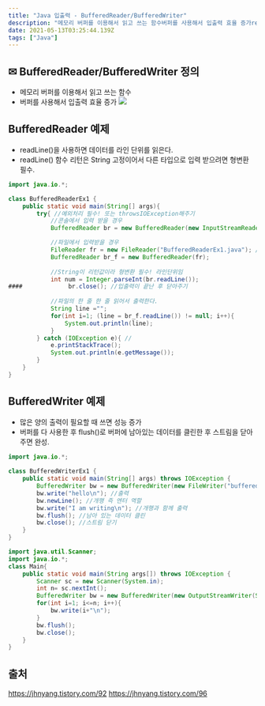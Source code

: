 ```yaml
---
title: "Java 입출력 - BufferedReader/BufferedWriter"
description: "메모리 버퍼를 이용해서 읽고 쓰는 함수버퍼를 사용해서 입출력 효율 증가readLine()을 사용하면 데이터를 라인 단위를 읽은다.readLine() 함수 리턴은 String 고정이어서 다른 타입으로 입력 받으려면 형변환 필수.많은 양의 출력이 필요할 때 쓰면 성능 증가"
date: 2021-05-13T03:25:44.139Z
tags: ["Java"]
---
```

## ✉    BufferedReader/BufferedWriter 정의
- 메모리 버퍼를 이용해서 읽고 쓰는 함수
- 버퍼를 사용해서 입출력 효율 증가
![](/images/73607ffb-2ed9-42c0-ab1b-cbeb6677fbb5-image.png)

## BufferedReader 예제
- readLine()을 사용하면 데이터를 라인 단위를 읽은다.
- readLine() 함수 리턴은 String 고정이어서 다른 타입으로 입력 받으려면 형변환 필수.

```java
import java.io.*;

class BufferedReaderEx1 {
    public static void main(String[] args){
        try{ //예외처리 필수! 또는 throwsIOException해주기
            //콘솔에서 입력 받을 경우
            BufferedReader br = new BufferedReader(new InputStreamReader(System.in)); 

            //파일에서 입력받을 경우
            FileReader fr = new FileReader("BufferedReaderEx1.java"); //"노란색글은 파일 이름"
            BufferedReader br_f = new BufferedReader(fr);
            
            //String이 리턴값이라 형변환 필수! 라인단위임
            int num = Integer.parseInt(br.readLine());             
####             br.close(); //입출력이 끝난 후 닫아주기
            
            //파일의 한 줄 한 줄 읽어서 출력한다.
            String line ="";
            for(int i=1; (line = br_f.readLine()) != null; i++){
                System.out.println(line);
            }
        } catch (IOException e){ //
            e.printStackTrace();
            System.out.println(e.getMessage());
        }
    }
}
```

## BufferedWriter 예제
- 많은 양의 출력이 필요할 때 쓰면 성능 증가
- 버퍼를 다 사용한 후 flush()로 버퍼에 남아있는 데이터를 클린한 후 스트림을 닫아주면 완성. 

```java
import java.io.*;
 
class BufferedWriterEx1 {
    public static void main(String[] args) throws IOException {
        BufferedWriter bw = new BufferedWriter(new FileWriter("bufferedWriter.txt"));
        bw.write("hello\n"); //출력
        bw.newLine(); //개행 즉 엔터 역할
        bw.write("I am writing\n"); //개행과 함께 출력
        bw.flush(); //남아 있는 데이터 클린
        bw.close(); //스트림 닫기
    }
}

import java.util.Scanner;
import java.io.*;
class Main{
    public static void main(String args[]) throws IOException {
        Scanner sc = new Scanner(System.in);
        int n= sc.nextInt();
        BufferedWriter bw = new BufferedWriter(new OutputStreamWriter(System.out));
        for(int i=1; i<=n; i++){
            bw.write(i+"\n");
        }
        bw.flush();
        bw.close();
    }
}
```

## 출처
https://jhnyang.tistory.com/92
https://jhnyang.tistory.com/96